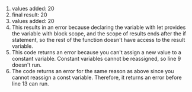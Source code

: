 1. values added: 20
2. final result: 20
3. values added: 20
4. This results in an error because declaring the variable with let provides the variable with block scope, and the scope of results ends after the if statement, so the rest of the function doesn't have access to the result variable. 
5. This code returns an error because you can't assign a new value to a constant variable. Constant variables cannot be reassigned, so line 9 doesn't run.
6. The code returns an error for the same reason as above since you cannot reassign a const variable. Therefore, it returns an error before line 13 can run. 
